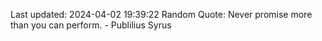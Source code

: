 Last updated: 2024-04-02 19:39:22
Random Quote: Never promise more than you can perform. - Publilius Syrus